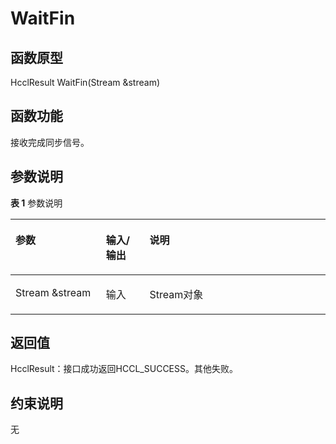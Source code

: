# WaitFin 

## 函数原型<a name="zh-cn_topic_0000001956458825_section8506mcpsimp"></a>

HcclResult WaitFin\(Stream &stream\)

## 函数功能<a name="zh-cn_topic_0000001956458825_section8509mcpsimp"></a>

接收完成同步信号。

## 参数说明<a name="zh-cn_topic_0000001956458825_section8512mcpsimp"></a>

**表 1**  参数说明

<a name="zh-cn_topic_0000001956458825_table8514mcpsimp"></a>
<table><thead align="left"><tr id="zh-cn_topic_0000001956458825_row8521mcpsimp"><th class="cellrowborder" valign="top" width="28.71%" id="mcps1.2.4.1.1"><p id="zh-cn_topic_0000001956458825_p8523mcpsimp"><a name="zh-cn_topic_0000001956458825_p8523mcpsimp"></a><a name="zh-cn_topic_0000001956458825_p8523mcpsimp"></a>参数</p>
</th>
<th class="cellrowborder" valign="top" width="13.86%" id="mcps1.2.4.1.2"><p id="zh-cn_topic_0000001956458825_p8525mcpsimp"><a name="zh-cn_topic_0000001956458825_p8525mcpsimp"></a><a name="zh-cn_topic_0000001956458825_p8525mcpsimp"></a>输入/输出</p>
</th>
<th class="cellrowborder" valign="top" width="57.43000000000001%" id="mcps1.2.4.1.3"><p id="zh-cn_topic_0000001956458825_p8527mcpsimp"><a name="zh-cn_topic_0000001956458825_p8527mcpsimp"></a><a name="zh-cn_topic_0000001956458825_p8527mcpsimp"></a>说明</p>
</th>
</tr>
</thead>
<tbody><tr id="zh-cn_topic_0000001956458825_row8529mcpsimp"><td class="cellrowborder" valign="top" width="28.71%" headers="mcps1.2.4.1.1 "><p id="zh-cn_topic_0000001956458825_p8531mcpsimp"><a name="zh-cn_topic_0000001956458825_p8531mcpsimp"></a><a name="zh-cn_topic_0000001956458825_p8531mcpsimp"></a>Stream &amp;stream</p>
</td>
<td class="cellrowborder" valign="top" width="13.86%" headers="mcps1.2.4.1.2 "><p id="zh-cn_topic_0000001956458825_p8533mcpsimp"><a name="zh-cn_topic_0000001956458825_p8533mcpsimp"></a><a name="zh-cn_topic_0000001956458825_p8533mcpsimp"></a>输入</p>
</td>
<td class="cellrowborder" valign="top" width="57.43000000000001%" headers="mcps1.2.4.1.3 "><p id="zh-cn_topic_0000001956458825_p8535mcpsimp"><a name="zh-cn_topic_0000001956458825_p8535mcpsimp"></a><a name="zh-cn_topic_0000001956458825_p8535mcpsimp"></a>Stream对象</p>
</td>
</tr>
</tbody>
</table>

## 返回值<a name="zh-cn_topic_0000001956458825_section8536mcpsimp"></a>

HcclResult：接口成功返回HCCL\_SUCCESS。其他失败。

## 约束说明<a name="zh-cn_topic_0000001956458825_section8539mcpsimp"></a>

无

